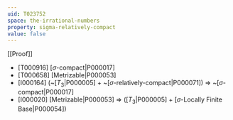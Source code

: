 ```yaml
---
uid: T023752
space: the-irrational-numbers
property: sigma-relatively-compact
value: false
---
```

[[Proof]]

* [T000916] [$\sigma$-compact|P000017]
* [T000658] [Metrizable|P000053]
* [I000164] (~[$T_3$|P000005] + ~[$\sigma$-relatively-compact|P000071]) => ~[$\sigma$-compact|P000017]
* [I000020] [Metrizable|P000053] => ([$T_3$|P000005] + [$\sigma$-Locally Finite Base|P000054])

